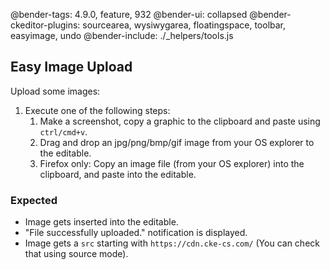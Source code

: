 @bender-tags: 4.9.0, feature, 932
@bender-ui: collapsed
@bender-ckeditor-plugins: sourcearea, wysiwygarea, floatingspace, toolbar, easyimage, undo
@bender-include: ./_helpers/tools.js

## Easy Image Upload

Upload some images:

1. Execute one of the following steps:
	1. Make a screenshot, copy a graphic to the clipboard and paste using `ctrl/cmd+v`.
	1. Drag and drop an jpg/png/bmp/gif image from your OS explorer to the editable.
	1. Firefox only: Copy an image file (from your OS explorer) into the clipboard, and paste into the editable.

### Expected

* Image gets inserted into the editable.
* "File successfully uploaded." notification is displayed.
* Image gets a `src` starting with `https://cdn.cke-cs.com/` (You can check that using source mode).
